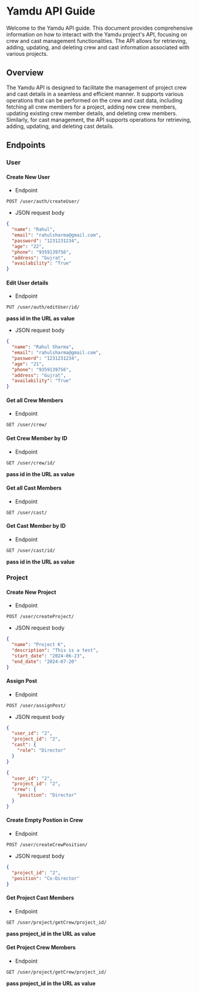 # Yamdu API Guide

Welcome to the Yamdu API guide. This document provides comprehensive information on how to interact with the Yamdu project's API, focusing on crew and cast management functionalities. The API allows for retrieving, adding, updating, and deleting crew and cast information associated with various projects.

## Overview

The Yamdu API is designed to facilitate the management of project crew and cast details in a seamless and efficient manner. It supports various operations that can be performed on the crew and cast data, including fetching all crew members for a project, adding new crew members, updating existing crew member details, and deleting crew members. Similarly, for cast management, the API supports operations for retrieving, adding, updating, and deleting cast details.

## Endpoints

### User

#### Create New User

- Endpoint

```http
POST /user/auth/createUser/
```

- JSON request body

```json
{
  "name": "Rahul",
  "email": "rahulsharma@gmail.com",
  "password": "1231231234",
  "age": "22",
  "phone": "9359139756",
  "address": "Gujrat",
  "availability": "True"
}
```

#### Edit User details

- Endpoint

```http
PUT /user/auth/editUser/id/
```

**pass id in the URL as value**

- JSON request body

```json
{
  "name": "Rahul Sharma",
  "email": "rahulsharma@gmail.com",
  "password": "1231231234",
  "age": "21",
  "phone": "9359139756",
  "address": "Gujrat",
  "availability": "True"
}
```

#### Get all Crew Members

- Endpoint

```http
GET /user/crew/
```

#### Get Crew Member by ID

- Endpoint

```http
GET /user/crew/id/
```

**pass id in the URL as value**

#### Get all Cast Members

- Endpoint

```http
GET /user/cast/
```

#### Get Cast Member by ID

- Endpoint

```http
GET /user/cast/id/
```

**pass id in the URL as value**

### Project

#### Create New Project

- Endpoint

```http
POST /user/createProject/
```

- JSON request body

```json
{
  "name": "Project K",
  "description": "This is a test",
  "start_date": "2024-06-23",
  "end_date": "2024-07-20"
}
```

#### Assign Post

- Endpoint

```http
POST /user/assignPost/
```

- JSON request body

```json
{
  "user_id": "2",
  "project_id": "2",
  "cast": {
    "role": "Director"
  }
}
```

```json
{
  "user_id": "2",
  "project_id": "2",
  "crew": {
    "position": "Director"
  }
}
```

#### Create Empty Postion in Crew

- Endpoint

```http
POST /user/createCrewPosition/
```

- JSON request body

```json
{
  "project_id": "2",
  "position": "Co-Director"
}
```

#### Get Project Cast Members

- Endpoint

```http
GET /user/project/getCrew/project_id/
```

**pass project_id in the URL as value**

#### Get Project Crew Members

- Endpoint

```http
GET /user/project/getCrew/project_id/
```

**pass project_id in the URL as value**
